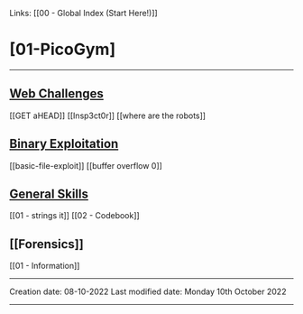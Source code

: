 Links: [[00 - Global Index (Start Here!)]]

# [01-PicoGym]
***
## [Web Challenges](Web%20Challenges.md)
[[GET aHEAD]]
[[Insp3ct0r]]
[[where are the robots]]

## [Binary Exploitation](Binary%20Exploitation.md)
[[basic-file-exploit]]
[[buffer overflow 0]]


## [General Skills](General%20Skills.md)
[[01 - strings it]]
[[02 - Codebook]]


## [[Forensics]]
[[01 - Information]]


---
Creation date: 08-10-2022
Last modified date: Monday 10th October 2022
***
